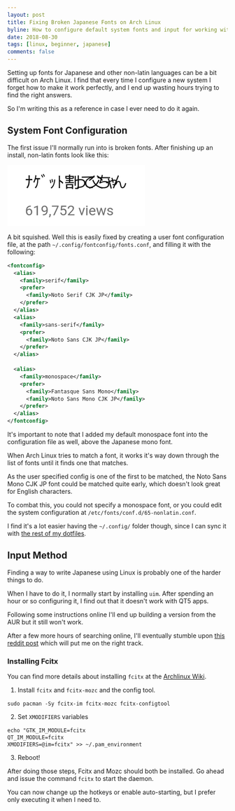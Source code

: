 ```yaml
---
layout: post
title: Fixing Broken Japanese Fonts on Arch Linux
byline: How to configure default system fonts and input for working with Japanese on Arch Linux.
date: 2018-08-30
tags: [linux, beginner, japanese]
comments: false
---
```


Setting up fonts for Japanese and other non-latin languages can be a bit difficult on Arch Linux. I find that every time I configure a new system I forget how to make it work perfectly,
and I end up wasting hours trying to find the right answers. 

So I'm writing this as a reference in case I ever need to do it again.

## System Font Configuration

The first issue I'll normally run into is broken fonts. After finishing up an install, non-latin fonts look like this:

!["Split the nugget please Dad](/assets/images/nagetto-watte-touchan.png)

A bit squished. Well this is easily fixed by creating a user font configuration file, at the path `~/.config/fontconfig/fonts.conf`, and filling it with the following:
```xml
<fontconfig>
  <alias>
    <family>serif</family>
    <prefer>
      <family>Noto Serif CJK JP</family>
    </prefer>
  </alias>
  <alias>
    <family>sans-serif</family>
    <prefer>
      <family>Noto Sans CJK JP</family>
    </prefer>
  </alias>

  <alias>
    <family>monospace</family>
    <prefer>
      <family>Fantasque Sans Mono</family>
      <family>Noto Sans Mono CJK JP</family>
    </prefer>
  </alias>
</fontconfig>
```

It's important to note that I added my default monospace font into the configuration file as well, above the Japanese mono font.

When Arch Linux tries to match a font, it works it's way down through the list of fonts until it finds one that matches.

As the user specified config is one of the first to be matched,
the Noto Sans Mono CJK JP font could be matched quite early, which doesn't look great for English characters.

To combat this, you could not specify a monospace font, or you could edit the system configuration at `/etc/fonts/conf.d/65-nonlatin.conf`.

I find it's a lot easier having the `~/.config/` folder though, since I can sync it with [the rest of my dotfiles](https://github.com/bennetthardwick/dotfiles).

## Input Method

Finding a way to write Japanese using Linux is probably one of the harder things to do. 

When I have to do it, I normally start by installing `uim`. After spending an hour or so configuring it, I find out that it doesn't work with QT5 apps. 

Following some instructions online I'll end up building a version from the AUR but it still won't work.

After a few more hours of searching online, I'll eventually
stumble upon [this reddit post](https://www.reddit.com/r/archlinux/comments/8gw9em/uimanthy_anki/) which will put me on the right track.

### Installing Fcitx
You can find more details about installing `fcitx` at the [Archlinux Wiki](https://wiki.archlinux.org/index.php/Fcitx).

1. Install `fcitx` and `fcitx-mozc` and the config tool.
```
sudo pacman -Sy fcitx-im fcitx-mozc fcitx-configtool
```

2. Set `XMODIFIERS` variables
```
echo "GTK_IM_MODULE=fcitx
QT_IM_MODULE=fcitx
XMODIFIERS=@im=fcitx" >> ~/.pam_environment
```
3. Reboot!

After doing those steps, Fcitx and Mozc should both be installed. Go ahead and issue the command `fcitx` to start the daemon. 

You can now change up the hotkeys or enable auto-starting, but I prefer only executing it when I need to.
